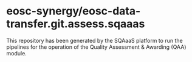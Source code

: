 <!--
SPDX-FileCopyrightText: Copyright contributors to the Software Quality Assurance as a Service (SQAaaS) project <sqaaas@ibergrid.eu>

SPDX-License-Identifier: GPL-3.0-only
-->

# eosc-synergy/eosc-data-transfer.git.assess.sqaaas
This repository has been generated by the SQAaaS platform to run the pipelines
for the operation of the
Quality Assessment & Awarding (QAA)
module.